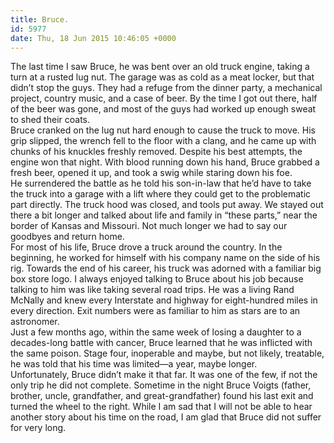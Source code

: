 ```yaml
---
title: Bruce.
id: 5977
date: Thu, 18 Jun 2015 10:46:05 +0000
---
```


The last time I saw Bruce, he was bent over an old truck engine, taking a turn at a rusted lug nut. The garage was as cold as a meat locker, but that didn’t stop the guys. They had a refuge from the dinner party, a mechanical project, country music, and a case of beer. By the time I got out there, half of the beer was gone, and most of the guys had worked up enough sweat to shed their coats.  
 Bruce cranked on the lug nut hard enough to cause the truck to move. His grip slipped, the wrench fell to the floor with a clang, and he came up with chunks of his knuckles freshly removed. Despite his best attempts, the engine won that night. With blood running down his hand, Bruce grabbed a fresh beer, opened it up, and took a swig while staring down his foe.  
 He surrendered the battle as he told his son-in-law that he’d have to take the truck into a garage with a lift where they could get to the problematic part directly. The truck hood was closed, and tools put away. We stayed out there a bit longer and talked about life and family in “these parts,” near the border of Kansas and Missouri. Not much longer we had to say our goodbyes and return home.  
 For most of his life, Bruce drove a truck around the country. In the beginning, he worked for himself with his company name on the side of his rig. Towards the end of his career, his truck was adorned with a familiar big box store logo. I always enjoyed talking to Bruce about his job because talking to him was like taking several road trips. He was a living Rand McNally and knew every Interstate and highway for eight-hundred miles in every direction. Exit numbers were as familiar to him as stars are to an astronomer.  
 Just a few months ago, within the same week of losing a daughter to a decades-long battle with cancer, Bruce learned that he was inflicted with the same poison. Stage four, inoperable and maybe, but not likely, treatable, he was told that his time was limited—a year, maybe longer.  
 Unfortunately, Bruce didn’t make it that far. It was one of the few, if not the only trip he did not complete. Sometime in the night Bruce Voigts (father, brother, uncle, grandfather, and great-grandfather) found his last exit and turned the wheel to the right. While I am sad that I will not be able to hear another story about his time on the road, I am glad that Bruce did not suffer for very long.


